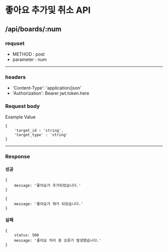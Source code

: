 # 좋아요 추가및 취소 API

## /api/boards/:num

### requset

- METHOD : post
- parameter : num

---

### headers

- 'Content-Type': 'application/json'
- 'Authorization': Bearer jwt.token.here

### Request body

Example Value

```
{
    'target_id : 'string',
    'target_type' : 'string'
}
```

---

### Response

#### 성공

```
{
    message: '좋아요가 추가되었습니다.'
}
```
```
{
    message: '좋아요가 제거 되었습니다.'
}
```

#### 실패

```
{
    status: 500
    message: '좋아요 처리 중 오류가 발생했습니다.'
}
```
